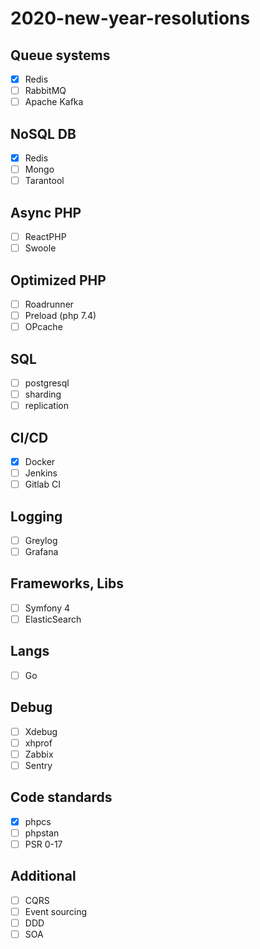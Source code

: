 # 2020-new-year-resolutions
## Queue systems
- [x] Redis
- [ ] RabbitMQ
- [ ] Apache Kafka
## NoSQL DB
- [x] Redis
- [ ] Mongo
- [ ] Tarantool
## Async PHP
- [ ] ReactPHP
- [ ] Swoole
## Optimized PHP
- [ ] Roadrunner
- [ ] Preload (php 7.4)
- [ ] OPcache
## SQL
- [ ] postgresql
- [ ] sharding
- [ ] replication
## CI/CD
- [x] Docker
- [ ] Jenkins
- [ ] Gitlab CI
## Logging
- [ ] Greylog
- [ ] Grafana
## Frameworks, Libs
- [ ] Symfony 4
- [ ] ElasticSearch
## Langs
- [ ] Go
## Debug
- [ ] Xdebug
- [ ] xhprof
- [ ] Zabbix
- [ ] Sentry
## Code standards
- [x] phpcs
- [ ] phpstan
- [ ] PSR 0-17
## Additional
- [ ] CQRS
- [ ] Event sourcing
- [ ] DDD
- [ ] SOA
